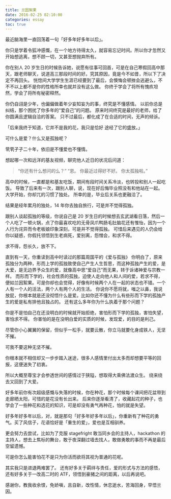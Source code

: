 ```yaml
---
title: 兰因絮果 
date: 2016-02-25 02:10:00
categories: essay
toc: true
---
```


最近脑海里一直回荡着一句「好多年好多年以后」。

<!-- more -->

你只是学着令狐冲感慨，在一个地方待得太久，就容易忘记时间。所以你才忽然又开始想逃离，想不顾一切，又甚至想抛弃所有。


你在别人 20 岁生日的时候告诉她，说愿有往事可回首，可是在自己寒假回高中那天，跟老师聊天，说道高三那段时间的好。究其原因，竟是今不如昔，所以下了决定不再回头。
恍惚间大学学生生涯已经要到了最后，会懊悔会顿挫会逃避么，不不不以上都不是你的性格所幸也就并没有这么做。
你终于学会了将所有愧疚坦然，学会了将所有秘密释然。


你仍自诩是少年，也偏偏做着年少妄知妄为的事，终究是不懂感情。
以前你总是纠结，那个困扰了你多年的“爱自己”的问题。
原来时间终究是最好的老师，给了你圆满且逻辑自洽的答案。
只不过最后，都化成了在合适的时间，无声的倾诉。


「后来我终于知道，它并不是我的花，我只是恰好 途经了它的盛放。」


可什么是爱？什么又是孤独呢？

茕茕孑孑二十年，依旧是不懂爱也不懂情。

想起哪一次和远洋的基友视频，聊完他人近日的状况后问道：
>“你还有什么想问的么？”
>“恩。
>你最近过得好不好。
>你太孤独啦。”


高中的时候，一直都是和基友吃饭，期间有段时间关系冷淡，也转投和别人一起吃饭。
导致了后来有一次，跟别人聊，说，现在好后悔毕业照没有和他站在一起。
大学开始，你却兀的习惯了独处。
所幸的是，毕业后关系也更融洽了。



结果是经年累月的独处，14 年你去独自旅行，可是并不觉得孤独。

跟别人谈起孤独的等级，你说自己是 20 岁生日的时候想去玄武湖看日落，然后一个人吃了一顿火锅，点了你最喜欢吃的无骨凤爪鸭肠毛肚脑花还有惟怡，因为一个人行为诧异而令老板娘印象深刻，可是并不觉得孤独。
可惜后来遇见的人仍会给你以疑惑，你假托领悟到生老病死，爱别离，怨憎会，和求不得。

求不得，怨长久，放不下。

直到有一天，你重读到高中时读过的那篇周国平的《爱与孤独》
你明白了，原来孤独分为两种，形而上学的孤独致使自己产生人生哲思，而这种孤独产生的爱，是大爱，是无边界予众生的爱，就像高中思“爱自己”而无果，转于诉诸神爱与宗教一样。
而形而下学的，社会性质的孤独，迫使人走向他人和人间的爱，若求不得，便如兰因絮果。可是你却也会觉得，好像有时候两个人在一起的状态也不错。一个人有一个人的活法，两个人有两个人的生活。
你说你不愿将就，嗤之以鼻，我说放屁，你根本就是还没彻悟什么是爱。比如你还不懂为什么有些形而下学的孤独产生的爱是私有排他且独占的。
还有这么多年你为什么执着于那个问题？

 
你是不是怕自己在还没明白的时候就开始拒绝，害怕形而下学的孤独，害怕失望，害怕求不得。
你害怕的是在没明白爱的实质的时候，发现爱，的目的是利己。

尽管你小心翼翼的保留，但似乎一松手，就要云散，你立马就要化身成铁人，无坚不摧。


可我不要这种无坚不摧。
 


你根本就不相信却又一步步踏入迷途，很多人感情里付出太多而却想要平等的回报，这便迷失了初衷。

 



所以大概至尊宝才会参透世间的感情过于狭隘，想取得大乘佛法渡众生。
绕来绕去又回到了大爱。

 
好多年前你有次超级感慨与失落的时候，你在种花，那个时候每个课间把花盆带到走廊晒太阳，可惜的是花没有长出来。
后来你逐渐看清了，收藏起花的种子，也学会了一些种花和选花的知识，可是却没有勇气再种花，怕的就是失望。

 
好多年好多年以后，对，就是那句「好多年好多年以后」，你重新有了种花的勇气。买了风信子，花语恰好是「重生的爱」，爱也是互相驯养。

更会努力去尝试，比如为了克服 stagefright 敢当同乡会的主持人，hackathon 的主持人，想去上焦标的舞台，敢于夜深翻过墙去找人，敢做勇敢的事而不再是最后空留遗憾。
 

可是你怎么能害怕花不是只为你活而欲将其视为普通的花呢。


其实我只是进退两难罢了。
还有好多关于羁绊与责任，爱的形式与方法的感悟，还有好多关于一改高二时的 ATF，领悟到豪猪之间的距离，以后再说吧。

 

感谢你，教我收余恨，免娇嗔，且自新，改性情，休恋逝水，苦海回身，早悟兰因。
